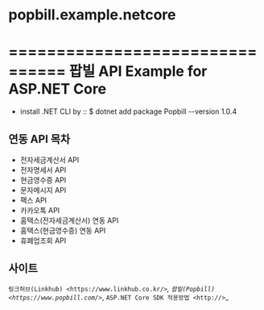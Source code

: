 # popbill.example.netcore

================================
팝빌 API Example for ASP.NET Core
================================

* install .NET CLI by
::
    $ dotnet add package Popbill --version 1.0.4


연동 API 목차
------------------------------
* 전자세금계산서 API
* 전자명세서 API
* 현금영수증 API
* 문자메시지 API
* 팩스 API
* 카카오톡 API
* 홈택스(전자세금계산서) 연동 API
* 홈택스(현금영수증) 연동 API
* 휴폐업조회 API

사이트
-------------------------------
`링크허브(Linkhub) <https://www.linkhub.co.kr/>`_,
`팝빌(Popbill) <https://www.popbill.com/>`_,
`ASP.NET Core SDK 적용방법 <http://>`_
